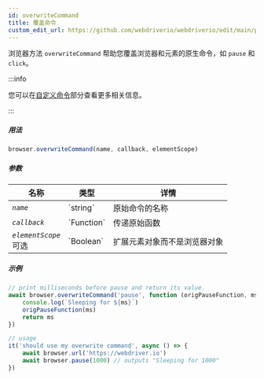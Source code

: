 ```yaml
---
id: overwriteCommand
title: 覆盖命令
custom_edit_url: https://github.com/webdriverio/webdriverio/edit/main/packages/webdriverio/src/commands/browser/overwriteCommand.ts
---
```


浏览器方法 `overwriteCommand` 帮助您覆盖浏览器和元素的原生命令，如 `pause` 和 `click`。

:::info

您可以在[自定义命令](/docs/customcommands#overwriting-native-commands)部分查看更多相关信息。

:::

##### 用法

```js
browser.overwriteCommand(name, callback, elementScope)
```

##### 参数

<table>
  <thead>
    <tr>
      <th>名称</th><th>类型</th><th>详情</th>
    </tr>
  </thead>
  <tbody>
    <tr>
      <td><code><var>name</var></code></td>
      <td>`string`</td>
      <td>原始命令的名称</td>
    </tr>
    <tr>
      <td><code><var>callback</var></code></td>
      <td>`Function`</td>
      <td>传递原始函数</td>
    </tr>
    <tr>
      <td><code><var>elementScope</var></code><br /><span className="label labelWarning">可选</span></td>
      <td>`Boolean`</td>
      <td>扩展元素对象而不是浏览器对象</td>
    </tr>
  </tbody>
</table>

##### 示例

```js title="execute.js"
// print milliseconds before pause and return its value.
await browser.overwriteCommand('pause', function (origPauseFunction, ms) {
    console.log(`Sleeping for ${ms}`)
    origPauseFunction(ms)
    return ms
})

// usage
it('should use my overwrite command', async () => {
    await browser.url('https://webdriver.io')
    await browser.pause(1000) // outputs "Sleeping for 1000"
})
```